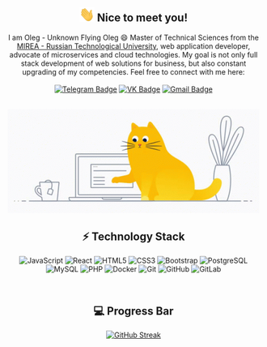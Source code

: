 <!-- [![MasterHead](header.png)](#) -->

<div align="center">
  <h2>
    <img src="wave.gif" width="30px">
    Nice to meet you!
  </h2>

  I am Oleg - Unknown Flying Oleg :smile: Master of Technical Sciences from the [MIREA - Russian Technological University](https://mirea.ru/), web application developer, advocate of microservices and cloud technologies. 
  My goal is not only full stack development of web solutions for business, but also constant upgrading of my competencies. Feel free to connect with me here:<br><br>
  [![Telegram Badge](https://img.shields.io/badge/-Feekos?style=flat-square&logo=Telegram&logoColor=white&label=Telegram&labelColor=blue&color=blue&link=https%3A%2F%2Ft.me%2FBOPCAXAPA)](https://t.me/BOPCAXAPA)
  [![VK Badge](https://img.shields.io/badge/-Feekos?style=flat-square&logo=VK&logoColor=white&label=VKontakte&labelColor=rgb(76%2C%20117%2C%20163)&color=rgb(76%2C%20117%2C%20163))](https://vk.com/caxap_404)
  [![Gmail Badge](https://img.shields.io/badge/-Barss.Mine@gmail.com-c14438?style=flat-square&logo=Gmail&logoColor=white&link=mailto:barss.mine@gmail.com)](mailto:barss.mine@gmail.com)
</div><br>

<div align="center"><img src="cat-coding.gif"></div>

<div align="center">
  <h2>⚡ Technology Stack</h2>
  
  ![JavaScript](https://img.shields.io/badge/-JavaScript-black?style=flat-square&logo=javascript)
  ![React](https://img.shields.io/badge/-React-black?style=flat-square&logo=react)
  ![HTML5](https://img.shields.io/badge/-HTML5-E34F26?style=flat-square&logo=html5&logoColor=white)
  ![CSS3](https://img.shields.io/badge/-CSS3-1572B6?style=flat-square&logo=css3)
  ![Bootstrap](https://img.shields.io/badge/-Bootstrap-563D7C?style=flat-square&logo=bootstrap)
  ![PostgreSQL](https://img.shields.io/badge/-PostgreSQL-336791?style=flat-square&logo=postgresql) <br>
  ![MySQL](https://img.shields.io/badge/-MySQL-black?style=flat-square&logo=mysql)
  ![PHP](https://img.shields.io/badge/-PHP-black?style=flat-square&logo=php)
  ![Docker](https://img.shields.io/badge/-Docker-black?style=flat-square&logo=docker)
  ![Git](https://img.shields.io/badge/-Git-black?style=flat-square&logo=git)
  ![GitHub](https://img.shields.io/badge/-GitHub-181717?style=flat-square&logo=github)
  ![GitLab](https://img.shields.io/badge/-GitLab-FCA121?style=flat-square&logo=gitlab)
</div><br>
<div align="center">
  <h2>💻 Progress Bar</h2>

  [![GitHub Streak](https://streak-stats.demolab.com/?user=Feekos)](https://git.io/streak-stats)
</div>
